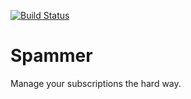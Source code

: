 [![Build Status](https://travis-ci.org/llepecki/Spammer.svg?branch=master)](https://travis-ci.org/llepecki/Spammer)
# Spammer
Manage your subscriptions the hard way.
